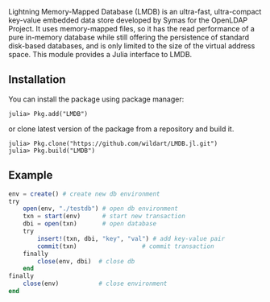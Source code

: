 Lightning Memory-Mapped Database (LMDB) is an ultra-fast, ultra-compact key-value
embedded data store developed by Symas for the OpenLDAP Project.
It uses memory-mapped files, so it has the read performance of a pure in-memory
database while still offering the persistence of standard disk-based databases,
and is only limited to the size of the virtual address space.
This module provides a Julia interface to LMDB.

## Installation
You can install the package using package manager:

    julia> Pkg.add("LMDB")

or clone latest version of the package from a repository and build it.

    julia> Pkg.clone("https://github.com/wildart/LMDB.jl.git")
    julia> Pkg.build("LMDB")

## Example
```julia
env = create() # create new db environment
try
    open(env, "./testdb") # open db environment
    txn = start(env)      # start new transaction
    dbi = open(txn)       # open database
    try
        insert!(txn, dbi, "key", "val") # add key-value pair
        commit(txn)                  # commit transaction
    finally
        close(env, dbi)  # close db
    end
finally
    close(env)           # close environment
end
```